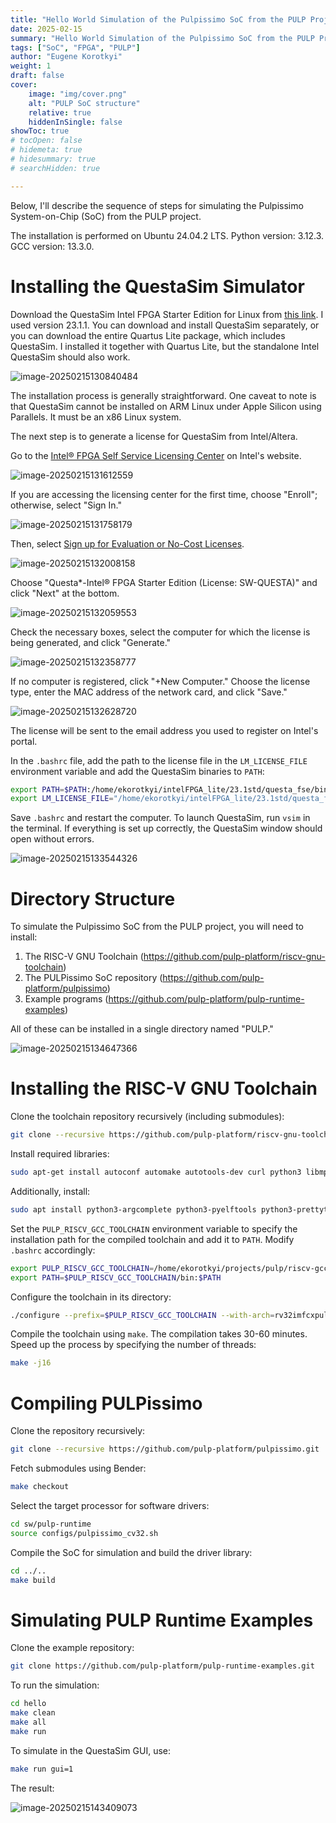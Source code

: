 ```yaml
---
title: "Hello World Simulation of the Pulpissimo SoC from the PULP Project"
date: 2025-02-15
summary: "Hello World Simulation of the Pulpissimo SoC from the PULP Project"
tags: ["SoC", "FPGA", "PULP"]
author: "Eugene Korotkyi"
weight: 1
draft: false
cover:
    image: "img/cover.png"
    alt: "PULP SoC structure"
    relative: true
    hiddenInSingle: false 
showToc: true
# tocOpen: false
# hidemeta: true
# hidesummary: true
# searchHidden: true

---
```

Below, I'll describe the sequence of steps for simulating the Pulpissimo System-on-Chip (SoC) from the PULP project.

The installation is performed on Ubuntu 24.04.2 LTS. Python version: 3.12.3. GCC version: 13.3.0.

# Installing the QuestaSim Simulator

Download the QuestaSim Intel FPGA Starter Edition for Linux from [this link](https://www.intel.com/content/www/us/en/software-kit/825277/intel-quartus-prime-lite-edition-design-software-version-23-1-1-for-linux.html). I used version 23.1.1. You can download and install QuestaSim separately, or you can download the entire Quartus Lite package, which includes QuestaSim. I installed it together with Quartus Lite, but the standalone Intel QuestaSim should also work.

![image-20250215130840484](./img/image-20250215130840484.png)

The installation process is generally straightforward. One caveat to note is that QuestaSim cannot be installed on ARM Linux under Apple Silicon using Parallels. It must be an x86 Linux system.

The next step is to generate a license for QuestaSim from Intel/Altera.

Go to the [Intel® FPGA Self Service Licensing Center](https://licensing.intel.com/psg/s/?language=en) on Intel's website.

![image-20250215131612559](./img/image-20250215131612559.png)

If you are accessing the licensing center for the first time, choose "Enroll"; otherwise, select "Sign In."

![image-20250215131758179](./img/image-20250215131758179.png)

Then, select [Sign up for Evaluation or No-Cost Licenses](https://licensing.intel.com/psg/s/sales-signup-evaluationlicenses).

![image-20250215132008158](./img/image-20250215132008158.png)

Choose "Questa*-Intel® FPGA Starter Edition (License: SW-QUESTA)" and click "Next" at the bottom.

![image-20250215132059553](./img/image-20250215132059553.png)

Check the necessary boxes, select the computer for which the license is being generated, and click "Generate."

![image-20250215132358777](./img/image-20250215132358777.png)

If no computer is registered, click "+New Computer." Choose the license type, enter the MAC address of the network card, and click "Save."

![image-20250215132628720](./img/image-20250215132628720.png)

The license will be sent to the email address you used to register on Intel's portal.

In the `.bashrc` file, add the path to the license file in the `LM_LICENSE_FILE` environment variable and add the QuestaSim binaries to `PATH`:

```bash
export PATH=$PATH:/home/ekorotkyi/intelFPGA_lite/23.1std/questa_fse/bin
export LM_LICENSE_FILE="/home/ekorotkyi/intelFPGA_lite/23.1std/questa_fse/license/LR-218640_License.dat"
```

Save `.bashrc` and restart the computer. To launch QuestaSim, run `vsim` in the terminal. If everything is set up correctly, the QuestaSim window should open without errors.

![image-20250215133544326](./img/image-20250215133544326.png)

# Directory Structure

To simulate the Pulpissimo SoC from the PULP project, you will need to install:

1. The RISC-V GNU Toolchain (https://github.com/pulp-platform/riscv-gnu-toolchain)
2. The PULPissimo SoC repository (https://github.com/pulp-platform/pulpissimo)
3. Example programs (https://github.com/pulp-platform/pulp-runtime-examples)

All of these can be installed in a single directory named "PULP."

![image-20250215134647366](./img/image-20250215134647366.png)

# Installing the RISC-V GNU Toolchain

Clone the toolchain repository recursively (including submodules):

```bash
git clone --recursive https://github.com/pulp-platform/riscv-gnu-toolchain.git
```

Install required libraries:

```bash
sudo apt-get install autoconf automake autotools-dev curl python3 libmpc-dev libmpfr-dev libgmp-dev gawk build-essential bison flex texinfo gperf libtool patchutils bc zlib1g-dev libexpat-dev
```

Additionally, install:

```bash
sudo apt install python3-argcomplete python3-pyelftools python3-prettytable python3-numpy
```

Set the `PULP_RISCV_GCC_TOOLCHAIN` environment variable to specify the installation path for the compiled toolchain and add it to `PATH`. Modify `.bashrc` accordingly:

```bash
export PULP_RISCV_GCC_TOOLCHAIN=/home/ekorotkyi/projects/pulp/riscv-gcc-toolchain
export PATH=$PULP_RISCV_GCC_TOOLCHAIN/bin:$PATH
```

Configure the toolchain in its directory:

```bash
./configure --prefix=$PULP_RISCV_GCC_TOOLCHAIN --with-arch=rv32imfcxpulpv3 --with-abi=ilp32 --enable-multilib
```

Compile the toolchain using `make`. The compilation takes 30-60 minutes. Speed up the process by specifying the number of threads:

```bash
make -j16
```

# Compiling PULPissimo

Clone the repository recursively:

```bash
git clone --recursive https://github.com/pulp-platform/pulpissimo.git
```

Fetch submodules using Bender:

```bash
make checkout
```

Select the target processor for software drivers:

```bash
cd sw/pulp-runtime
source configs/pulpissimo_cv32.sh
```

Compile the SoC for simulation and build the driver library:

```bash
cd ../..
make build
```

# Simulating PULP Runtime Examples

Clone the example repository:

```bash
git clone https://github.com/pulp-platform/pulp-runtime-examples.git
```

To run the simulation:

```bash
cd hello
make clean
make all
make run
```

To simulate in the QuestaSim GUI, use:

```bash
make run gui=1
```

The result:

![image-20250215143409073](./img/image-20250215143409073.png)
